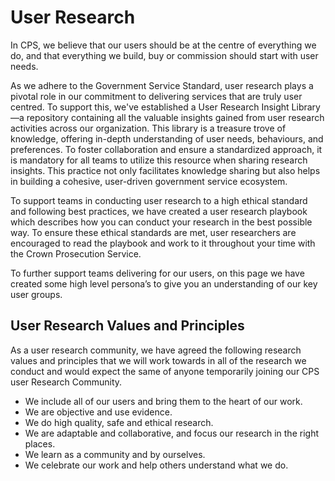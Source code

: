 # User Research

In CPS, we believe that our users should be at the centre of everything we do, and that everything we build, buy or commission should start with user needs. 

As we adhere to the Government Service Standard, user research plays a pivotal role in our commitment to delivering services that are truly user centred. To support this, we've established a User Research Insight Library—a repository containing all the valuable insights gained from user research activities across our organization. This library is a treasure trove of knowledge, offering in-depth understanding of user needs, behaviours, and preferences. To foster collaboration and ensure a standardized approach, it is mandatory for all teams to utilize this resource when sharing research insights. This practice not only facilitates knowledge sharing but also helps in building a cohesive, user-driven government service ecosystem.

To support teams in conducting user research to a high ethical standard and following best practices, we have created a user research playbook which describes how you can conduct your research in the best possible way. To ensure these ethical standards are met, user researchers are encouraged to read the playbook and work to it throughout your time with the Crown Prosecution Service. 

To further support teams delivering for our users, on this page we have created some high level persona’s to give you an understanding of our key user groups. 

## User Research Values and Principles

As a user research community, we have agreed the following research values and principles that we will work towards in all of the research we conduct and would expect the same of anyone temporarily joining our CPS user Research Community. 

- We include all of our users and bring them to the heart of our work.
- We are objective and use evidence.
- We do high quality, safe and ethical research.
- We are adaptable and collaborative, and focus our research in the right places.
- We learn as a community and by ourselves.
- We celebrate our work and help others understand what we do.
